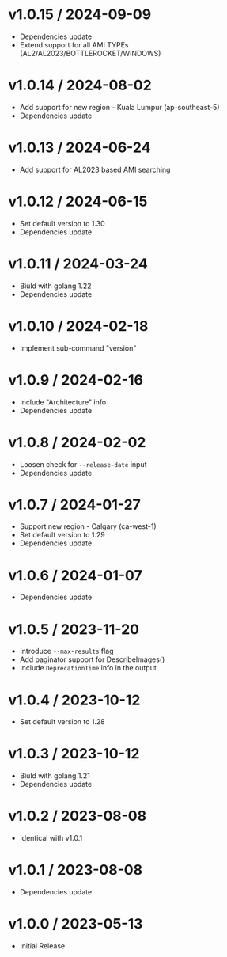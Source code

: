 <!-- markdownlint-disable -->

# v1.0.15 / 2024-09-09

* Dependencies update
* Extend support for all AMI TYPEs (AL2/AL2023/BOTTLEROCKET/WINDOWS)

# v1.0.14 / 2024-08-02

* Add support for new region - Kuala Lumpur (ap-southeast-5)
* Dependencies update

# v1.0.13 / 2024-06-24

* Add support for AL2023 based AMI searching

# v1.0.12 / 2024-06-15

* Set default version to 1.30
* Dependencies update

# v1.0.11 / 2024-03-24

* Biuld with golang 1.22
* Dependencies update

# v1.0.10 / 2024-02-18

* Implement sub-command "version"

# v1.0.9 / 2024-02-16

* Include "Architecture" info
* Dependencies update

# v1.0.8 / 2024-02-02

* Loosen check for `--release-date` input
* Dependencies update

# v1.0.7 / 2024-01-27

* Support new region - Calgary (ca-west-1)
* Set default version to 1.29
* Dependencies update

# v1.0.6 / 2024-01-07

* Dependencies update

# v1.0.5 / 2023-11-20

* Introduce `--max-results` flag
* Add paginator support for DescribeImages()
* Include `DeprecationTime` info in the output

# v1.0.4 / 2023-10-12

* Set default version to 1.28

# v1.0.3 / 2023-10-12

* Biuld with golang 1.21
* Dependencies update

# v1.0.2 / 2023-08-08

* Identical with v1.0.1

# v1.0.1 / 2023-08-08

* Dependencies update

# v1.0.0 / 2023-05-13

* Initial Release
